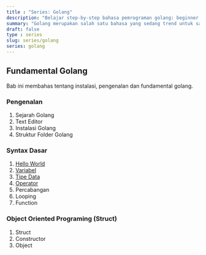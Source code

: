```yaml
---
title : "Series: Golang" 
description: "Belajar step-by-step bahasa pemrograman golang: beginner to advance"
summary: "Golang merupakan salah satu bahasa yang sedang trend untuk saat ini. Golang biasa digunakan untuk membangun Web dan REST API"
draft: false
type : series
slug: series/golang
series: golang
---
```


## Fundamental Golang

Bab ini membahas tentang instalasi, pengenalan dan fundamental golang.

### Pengenalan

1. Sejarah Golang
1. Text Editor
1. Instalasi Golang
1. Struktur Folder Golang

### Syntax Dasar

1. [Hello World](https://hobikoding.com/hello-world-golang/)
1. [Variabel](https://hobikoding.com/variabel-golang/)
1. [Tipe Data](https://hobikoding.com/tipe-data-golang/)
1. [Operator](https://hobikoding.com/operator-golang/)
1. Percabangan
1. Looping
1. Function

### Object Oriented Programing (Struct)

1. Struct
1. Constructor
1. Object
